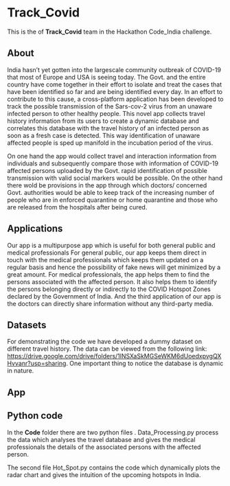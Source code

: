 # Track_Covid
This is the of **Track_Covid** team in the Hackathon Code_India challenge.

## About
India hasn’t yet gotten into the largescale community outbreak of COVID-19 that most of Europe and USA is seeing today. The Govt. and the entire country have come together in their effort to isolate and treat the cases that have been identified so far and are being identified every day. In an effort to contribute to this cause, a cross-platform application has been developed to track the possible transmission of the Sars-cov-2 virus from an unaware infected person to other healthy people. This novel app collects travel history information from its users to create a dynamic database and correlates this database with the travel history of an infected person as soon as a fresh case is detected. This way identification of unaware affected people is sped up manifold in the incubation period of the virus.

On one hand the app would collect travel and interaction information from individuals and
subsequently compare those with information of COVID-19 affected persons uploaded by the Govt.
rapid identification of possible transmission with valid social markers would be possible. On the
other hand there wold be provisions in the app through which doctors/ concerned Govt. authorities
would be able to keep track of the increasing number of people who are in enforced quarantine or
home quarantine and those who are released from the hospitals after being cured.

## Applications
Our app is a multipurpose app which is useful for both general public and medical professionals
For general public, our app keeps them direct in touch with the medical professionals which keeps them updated on a regular basis and hence the possibility of fake news will get minimized by a great amount.
For medical professionals, the app helps them to find the persons associated with the affected person. It also helps them to identify the persons belonging directly or indirectly to the COVID Hotspot Zones declared by the Government of India. And the third application of our app is the doctors can directly share information without any third-party media.

## Datasets
For demonstrating the code we have developed a dummy dataset on different travel history.
The data can be viewed from the following link: https://drive.google.com/drive/folders/1lNSXaSkMGSeWKM6dUoedxpvgQXHvvanr?usp=sharing.
One important thing to notice the database is dynamic in nature.

## App




## Python code

In the **Code** folder there are two python files . Data_Processing.py process the data which analyses the travel database and gives the medical professionals the details of the associated persons with the affected person.

The second file Hot_Spot.py contains the code which dynamically plots the radar chart and gives the intuition of the upcoming hotspots in India.

